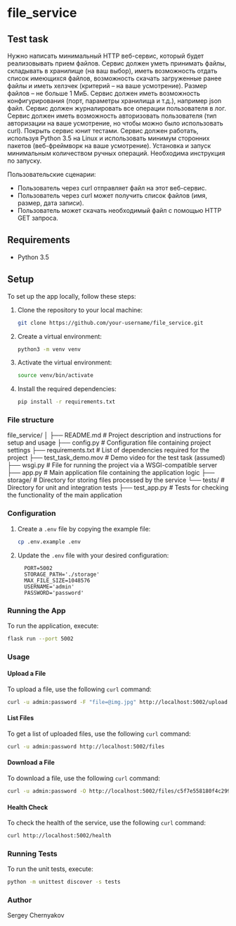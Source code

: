 # file_service

## Test task

Нужно написать минимальный HTTP веб-сервис, который будет реализовывать прием файлов. Сервис должен уметь принимать файлы, складывать в хранилище (на ваш выбор), иметь возможность отдать список имеющихся файлов, возможность скачать загруженные ранее файлы и иметь хелзчек (критерий – на ваше усмотрение). Размер файлов – не больше 1 МиБ. Сервис должен иметь возможность конфигурирования (порт, параметры хранилища и т.д.), например json файл. Сервис должен журналировать все операции пользователя в лог. Сервис должен иметь возможность авторизовать пользователя (тип авторизации на ваше усмотрение, но чтобы можно было использовать curl). Покрыть сервис юнит тестами. Сервис должен работать, используя Python 3.5 на Linux и использовать минимум сторонних пакетов (веб-фреймворк на ваше усмотрение). Установка и запуск минимальным количеством ручных операций. Необходима инструкция по запуску.

Пользовательские сценарии:
- Пользователь через curl отправляет файл на этот веб-сервис.
- Пользователь через curl может получить список файлов (имя, размер, дата записи).
- Пользователь может скачать необходимый файл с помощью HTTP GET запроса.

## Requirements

- Python 3.5

## Setup
To set up the app locally, follow these steps:

1. Clone the repository to your local machine:
    ```sh
    git clone https://github.com/your-username/file_service.git
    ```

2. Create a virtual environment:
    ```sh
    python3 -m venv venv
    ```

3. Activate the virtual environment:
    ```sh
    source venv/bin/activate
    ```

4. Install the required dependencies:
    ```sh
    pip install -r requirements.txt
    ```

### File structure

file_service/
│
├── README.md            # Project description and instructions for setup and usage
├── config.py            # Configuration file containing project settings
├── requirements.txt     # List of dependencies required for the project
├── test_task_demo.mov   # Demo video for the test task (assumed)
├── wsgi.py              # File for running the project via a WSGI-compatible server
├── app.py               # Main application file containing the application logic
├── storage/             # Directory for storing files processed by the service
└── tests/               # Directory for unit and integration tests
    ├── test_app.py      # Tests for checking the functionality of the main application

### Configuration

1. Create a `.env` file by copying the example file:
    ```sh
    cp .env.example .env
    ```

2. Update the `.env` file with your desired configuration:
    ```env
      PORT=5002
      STORAGE_PATH='./storage'
      MAX_FILE_SIZE=1048576
      USERNAME='admin'
      PASSWORD='password'
    ```

### Running the App

To run the application, execute:
```sh
flask run --port 5002
```

### Usage

#### Upload a File

To upload a file, use the following `curl` command:
```sh
curl -u admin:password -F "file=@img.jpg" http://localhost:5002/upload
```

#### List Files

To get a list of uploaded files, use the following `curl` command:
```sh
curl -u admin:password http://localhost:5002/files
```

#### Download a File

To download a file, use the following `curl` command:
```sh
curl -u admin:password -O http://localhost:5002/files/c5f7e558180f4c2998c92614e0ed5776.jpg
```

#### Health Check

To check the health of the service, use the following `curl` command:
```sh
curl http://localhost:5002/health
```

### Running Tests

To run the unit tests, execute:
```sh
python -m unittest discover -s tests
```

### Author
Sergey Chernyakov
```
